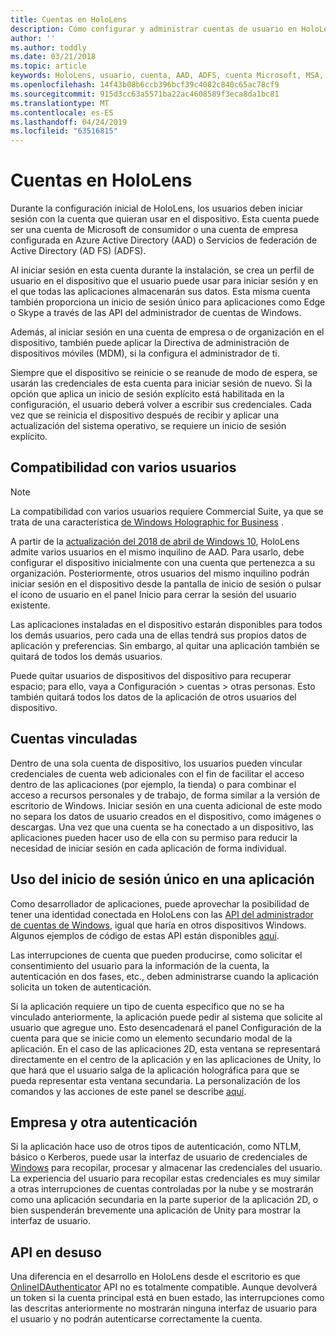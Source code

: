 ```yaml
---
title: Cuentas en HoloLens
description: Cómo configurar y administrar cuentas de usuario en HoloLens.
author: ''
ms.author: toddly
ms.date: 03/21/2018
ms.topic: article
keywords: HoloLens, usuario, cuenta, AAD, ADFS, cuenta Microsoft, MSA, credenciales
ms.openlocfilehash: 14f43b08b6ccb396bcf39c4082c840c65ac78cf9
ms.sourcegitcommit: 915d3cc63a5571ba22ac4608589f3eca8da1bc81
ms.translationtype: MT
ms.contentlocale: es-ES
ms.lasthandoff: 04/24/2019
ms.locfileid: "63516815"
---
```

# <a name="accounts-on-hololens"></a>Cuentas en HoloLens

Durante la configuración inicial de HoloLens, los usuarios deben iniciar sesión con la cuenta que quieran usar en el dispositivo. Esta cuenta puede ser una cuenta de Microsoft de consumidor o una cuenta de empresa configurada en Azure Active Directory (AAD) o Servicios de federación de Active Directory (AD FS) (ADFS).

Al iniciar sesión en esta cuenta durante la instalación, se crea un perfil de usuario en el dispositivo que el usuario puede usar para iniciar sesión y en el que todas las aplicaciones almacenarán sus datos. Esta misma cuenta también proporciona un inicio de sesión único para aplicaciones como Edge o Skype a través de las API del administrador de cuentas de Windows.

Además, al iniciar sesión en una cuenta de empresa o de organización en el dispositivo, también puede aplicar la Directiva de administración de dispositivos móviles (MDM), si la configura el administrador de ti.

Siempre que el dispositivo se reinicie o se reanude de modo de espera, se usarán las credenciales de esta cuenta para iniciar sesión de nuevo. Si la opción que aplica un inicio de sesión explícito está habilitada en la configuración, el usuario deberá volver a escribir sus credenciales. Cada vez que se reinicia el dispositivo después de recibir y aplicar una actualización del sistema operativo, se requiere un inicio de sesión explícito.

## <a name="multi-user-support"></a>Compatibilidad con varios usuarios

>[!NOTE]
>La compatibilidad con varios usuarios requiere Commercial Suite, ya que se trata de una característica [de Windows Holographic for Business](https://docs.microsoft.com/hololens/hololens-upgrade-enterprise) .

A partir de la [actualización del 2018 de abril de Windows 10](release-notes-april-2018.md), HoloLens admite varios usuarios en el mismo inquilino de AAD. Para usarlo, debe configurar el dispositivo inicialmente con una cuenta que pertenezca a su organización. Posteriormente, otros usuarios del mismo inquilino podrán iniciar sesión en el dispositivo desde la pantalla de inicio de sesión o pulsar el icono de usuario en el panel Inicio para cerrar la sesión del usuario existente. 

Las aplicaciones instaladas en el dispositivo estarán disponibles para todos los demás usuarios, pero cada una de ellas tendrá sus propios datos de aplicación y preferencias. Sin embargo, al quitar una aplicación también se quitará de todos los demás usuarios. 

Puede quitar usuarios de dispositivos del dispositivo para recuperar espacio; para ello, vaya a Configuración > cuentas > otras personas. Esto también quitará todos los datos de la aplicación de otros usuarios del dispositivo. 

## <a name="linked-accounts"></a>Cuentas vinculadas

Dentro de una sola cuenta de dispositivo, los usuarios pueden vincular credenciales de cuenta web adicionales con el fin de facilitar el acceso dentro de las aplicaciones (por ejemplo, la tienda) o para combinar el acceso a recursos personales y de trabajo, de forma similar a la versión de escritorio de Windows. Iniciar sesión en una cuenta adicional de este modo no separa los datos de usuario creados en el dispositivo, como imágenes o descargas. Una vez que una cuenta se ha conectado a un dispositivo, las aplicaciones pueden hacer uso de ella con su permiso para reducir la necesidad de iniciar sesión en cada aplicación de forma individual.

## <a name="using-single-sign-on-within-an-app"></a>Uso del inicio de sesión único en una aplicación

Como desarrollador de aplicaciones, puede aprovechar la posibilidad de tener una identidad conectada en HoloLens con las [API del administrador de cuentas de Windows](https://msdn.microsoft.com/library/windows/apps/xaml/windows.security.authentication.web.core.aspx), igual que haría en otros dispositivos Windows. Algunos ejemplos de código de estas API están disponibles [aquí](http://go.microsoft.com/fwlink/p/?LinkId=620621).

Las interrupciones de cuenta que pueden producirse, como solicitar el consentimiento del usuario para la información de la cuenta, la autenticación en dos fases, etc., deben administrarse cuando la aplicación solicita un token de autenticación.

Si la aplicación requiere un tipo de cuenta específico que no se ha vinculado anteriormente, la aplicación puede pedir al sistema que solicite al usuario que agregue uno. Esto desencadenará el panel Configuración de la cuenta para que se inicie como un elemento secundario modal de la aplicación. En el caso de las aplicaciones 2D, esta ventana se representará directamente en el centro de la aplicación y en las aplicaciones de Unity, lo que hará que el usuario salga de la aplicación holográfica para que se pueda representar esta ventana secundaria. La personalización de los comandos y las acciones de este panel se describe [aquí](https://msdn.microsoft.com/library/windows/apps/windows.ui.applicationsettings.webaccountcommand.aspx).

## <a name="enterprise-and-other-authentication"></a>Empresa y otra autenticación

Si la aplicación hace uso de otros tipos de autenticación, como NTLM, básico o Kerberos, puede usar la interfaz de usuario de credenciales de [Windows](https://msdn.microsoft.com/library/windows/apps/windows.security.credentials.ui.aspx) para recopilar, procesar y almacenar las credenciales del usuario. La experiencia del usuario para recopilar estas credenciales es muy similar a otras interrupciones de cuentas controladas por la nube y se mostrarán como una aplicación secundaria en la parte superior de la aplicación 2D, o bien suspenderán brevemente una aplicación de Unity para mostrar la interfaz de usuario.

## <a name="deprecated-apis"></a>API en desuso

Una diferencia en el desarrollo en HoloLens desde el escritorio es que [OnlineIDAuthenticator](https://msdn.microsoft.com/library/windows/apps/windows.security.authentication.onlineid.onlineidauthenticator.aspx) API no es totalmente compatible. Aunque devolverá un token si la cuenta principal está en buen estado, las interrupciones como las descritas anteriormente no mostrarán ninguna interfaz de usuario para el usuario y no podrán autenticarse correctamente la cuenta.

